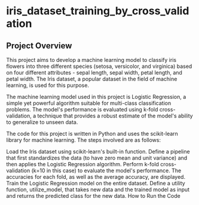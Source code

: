 # iris_dataset_training_by_cross_validation


## Project Overview
This project aims to develop a machine learning model to classify iris flowers into three different species (setosa, versicolor, and virginica) based on four different attributes - sepal length, sepal width, petal length, and petal width. The Iris dataset, a popular dataset in the field of machine learning, is used for this purpose.

The machine learning model used in this project is Logistic Regression, a simple yet powerful algorithm suitable for multi-class classification problems. The model's performance is evaluated using k-fold cross-validation, a technique that provides a robust estimate of the model's ability to generalize to unseen data.


The code for this project is written in Python and uses the scikit-learn library for machine learning. The steps involved are as follows:

Load the Iris dataset using scikit-learn's built-in function.
Define a pipeline that first standardizes the data (to have zero mean and unit variance) and then applies the Logistic Regression algorithm.
Perform k-fold cross-validation (k=10 in this case) to evaluate the model's performance. The accuracies for each fold, as well as the average accuracy, are displayed.
Train the Logistic Regression model on the entire dataset.
Define a utility function, utilize_model, that takes new data and the trained model as input and returns the predicted class for the new data.
How to Run the Code
